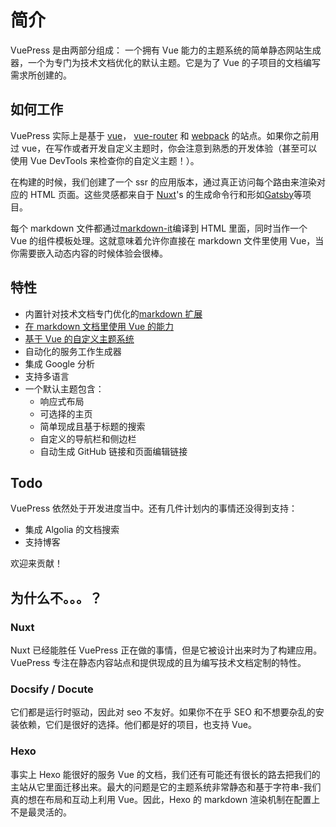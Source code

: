 # 简介

VuePress 是由两部分组成： 一个拥有 Vue 能力的主题系统的简单静态网站生成器，一个为专门为技术文档优化的默认主题。它是为了 Vue 的子项目的文档编写需求所创建的。

## 如何工作

VuePress 实际上是基于 [vue](https://vuejs.org/)， [vue-router](https://github.com/vuejs/vue-router) 和 [webpack](https://webpack.js.org/) 的站点。如果你之前用过 vue，在写作或者开发自定义主题时，你会注意到熟悉的开发体验（甚至可以使用 Vue DevTools 来检查你的自定义主题！）。

在构建的时候，我们创建了一个 ssr 的应用版本，通过真正访问每个路由来渲染对应的 HTML 页面。这些灵感都来自于 [Nuxt](https://nuxtjs.org/)'s 的生成命令行和形如[Gatsby](https://www.gatsbyjs.org/)等项目。

每个 markdown 文件都通过[markdown-it](https://github.com/markdown-it/markdown-it)编译到 HTML 里面，同时当作一个 Vue 的组件模板处理。这就意味着允许你直接在 markdown 文件里使用 Vue，当你需要嵌入动态内容的时候体验会很棒。

## 特性

* 内置针对技术文档专门优化的[markdown 扩展](https://vuepress.vuejs.org/guide/markdown.html)
* [在 markdown 文档里使用 Vue 的能力](https://vuepress.vuejs.org/guide/using-vue.html)
* [基于 Vue 的自定义主题系统](https://vuepress.vuejs.org/guide/custom-themes.html)
* 自动化的服务工作生成器
* 集成 Google 分析
* 支持多语言
* 一个默认主题包含：
  * 响应式布局
  * 可选择的主页
  * 简单现成且基于标题的搜索
  * 自定义的导航栏和侧边栏
  * 自动生成 GitHub 链接和页面编辑链接

## Todo

VuePress 依然处于开发进度当中。还有几件计划内的事情还没得到支持：

* 集成 Algolia 的文档搜索
* 支持博客

欢迎来贡献！

## 为什么不。。。？

### Nuxt

Nuxt 已经能胜任 VuePress 正在做的事情，但是它被设计出来时为了构建应用。VuePress 专注在静态内容站点和提供现成的且为编写技术文档定制的特性。

### Docsify / Docute

它们都是运行时驱动，因此对 seo 不友好。如果你不在乎 SEO 和不想要杂乱的安装依赖，它们是很好的选择。他们都是好的项目，也支持 Vue。

### Hexo

事实上 Hexo 能很好的服务 Vue 的文档，我们还有可能还有很长的路去把我们的主站从它里面迁移出来。最大的问题是它的主题系统非常静态和基于字符串-我们真的想在布局和互动上利用 Vue。因此，Hexo 的 markdown 渲染机制在配置上不是最灵活的。
